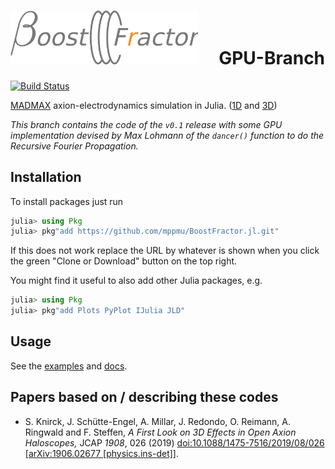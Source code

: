 # <img src="docs/src/img/boost_fractor_logo.png" alt="BoostFractor" width=300> &nbsp;&nbsp;&nbsp; GPU-Branch<!--BoostFractor.jl--> 

[![Build Status](https://travis-ci.com/mppmu/BoostFractor.jl.svg?token=WaxBMkB9ZxeQMN9rjG57&branch=master)](https://travis-ci.com/mppmu/BoostFractor.jl)

[MADMAX](https://madmax.mpp.mpg.de) axion-electrodynamics simulation in Julia. ([1D](docs/src/1d_model.md)  and [3D](docs/src/3d_algorithms.md))

*This branch contains the code of the `v0.1` release with some GPU implementation devised by Max Lohmann of the `dancer()` function to do the Recursive Fourier Propagation.*

<!--## General Remarks
For the ease of use and to make an easy overview possible, the things here are only a minimal subset of all the code I have written, i.e., I have left out all the code which is actually initializing my specific simulations, running, saving and evaluating them, including making nice plots. I might include some more examples at a later point when everything is more mature.

Note that also a including some basic optimization
examples is available.-->

## Installation

To install packages just run
```julia
julia> using Pkg
julia> pkg"add https://github.com/mppmu/BoostFractor.jl.git"
```
If this does not work replace the URL by whatever is shown when you click the green "Clone or Download" button on the top right.

<!--- julia> pkg"add git@github.com:mppmu/BoostFractor.jl.git" -->

You might find it useful to also add other Julia packages, e.g.

```julia
julia> using Pkg
julia> pkg"add Plots PyPlot IJulia JLD"
```

## Usage
See the [examples](./examples) and [docs](docs/src/index.md).

## Papers based on / describing these codes
* S. Knirck, J. Schütte-Engel, A. Millar, J. Redondo, O. Reimann, A. Ringwald and F. Steffen,
  <i>A First Look on 3D Effects in Open Axion Haloscopes,</i>
  JCAP *1908*, 026 (2019)
  [doi:10.1088/1475-7516/2019/08/026](https://doi.org/10.1088/1475-7516/2019/08/026)
  [[arXiv:1906.02677 [physics.ins-det]]](https://arxiv.org/abs/1906.02677).

